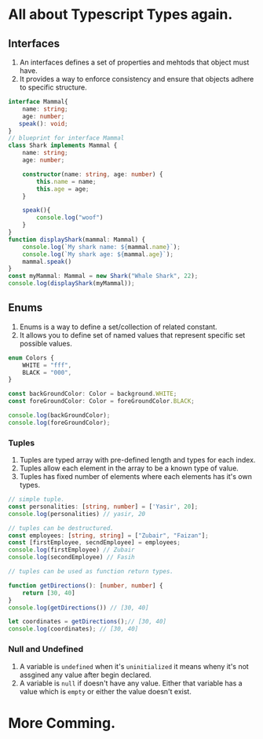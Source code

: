 # All about Typescript Types again.


## Interfaces

1. An interfaces defines a set of properties and mehtods that object must have.
2. It provides a way to enforce consistency and ensure that objects adhere to specific structure.

```typescript
interface Mammal{
    name: string;
    age: number;
   speak(): void;
}
// blueprint for interface Mammal
class Shark implements Mammal {
    name: string;
    age: number;

    constructor(name: string, age: number) {
        this.name = name;
        this.age = age;
    }

    speak(){
        console.log("woof")
    }
}
function displayShark(mammal: Mammal) {
    console.log(`My shark name: ${mammal.name}`);
    console.log(`My shark age: ${mammal.age}`);
    mammal.speak()
}
const myMammal: Mammal = new Shark("Whale Shark", 22);
console.log(displayShark(myMammal));
```


## Enums

1. Enums is a way to define a set/collection of related constant.
2. It allows you to define set of named values that represent specific set possible values.

```typescript
enum Colors {
    WHITE = "fff",
    BLACK = "000",
}

const backGroundColor: Color = background.WHITE;
const foreGroundColor: Color = foreGroundColor.BLACK;

console.log(backGroundColor);
console.log(foreGroundColor);
```

### Tuples

1. Tuples are typed array with pre-defined length and types for each index.
2. Tuples allow each element in the array to be a known type of value.
3. Tuples has fixed number of elements where each elements has it's own types.

```typescript
// simple tuple.
const personalities: [string, number] = ['Yasir', 20];
console.log(personalities) // yasir, 20

// tuples can be destructured.
const employees: [string, string] = ["Zubair", "Faizan"];
const [firstEmployee, secndEmployee] = employees;
console.log(firstEmployee) // Zubair
console.log(secondEmployee) // Fasih

// tuples can be used as function return types.

function getDirections(): [number, number] {
    return [30, 40]
}
console.log(getDirections()) // [30, 40]

let coordinates = getDirections();// [30, 40] 
console.log(coordinates); // [30, 40] 
```


### Null and Undefined
 
1. A variable is `undefined` when it's `uninitialized` it means wheny it's not assgined any value after begin declared. 
2. A variable is `null` if doesn't have any value. Either that variable has a value which is `empty` or either the value doesn't exist.

# More Comming.